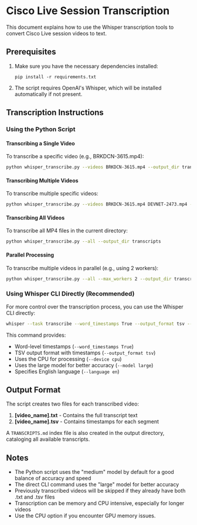 # Cisco Live Session Transcription

This document explains how to use the Whisper transcription tools to convert Cisco Live session videos to text.

## Prerequisites

1. Make sure you have the necessary dependencies installed:
   ```
   pip install -r requirements.txt
   ```

2. The script requires OpenAI's Whisper, which will be installed automatically if not present.

## Transcription Instructions

### Using the Python Script

#### Transcribing a Single Video

To transcribe a specific video (e.g., BRKDCN-3615.mp4):

```bash
python whisper_transcribe.py --videos BRKDCN-3615.mp4 --output_dir transcripts
```

#### Transcribing Multiple Videos

To transcribe multiple specific videos:

```bash
python whisper_transcribe.py --videos BRKDCN-3615.mp4 DEVNET-2473.mp4 --output_dir transcripts
```

#### Transcribing All Videos

To transcribe all MP4 files in the current directory:

```bash
python whisper_transcribe.py --all --output_dir transcripts
```

#### Parallel Processing

To transcribe multiple videos in parallel (e.g., using 2 workers):

```bash
python whisper_transcribe.py --all --max_workers 2 --output_dir transcripts
```

### Using Whisper CLI Directly (Recommended)

For more control over the transcription process, you can use the Whisper CLI directly:

```bash
whisper --task transcribe --word_timestamps True --output_format tsv --output_dir ./transcripts --device cpu --model large --language en BRKDCN-3615.mp4
```

This command provides:
- Word-level timestamps (`--word_timestamps True`)
- TSV output format with timestamps (`--output_format tsv`)
- Uses the CPU for processing (`--device cpu`)
- Uses the large model for better accuracy (`--model large`)
- Specifies English language (`--language en`)

## Output Format

The script creates two files for each transcribed video:
1. **[video_name].txt** - Contains the full transcript text
2. **[video_name].tsv** - Contains timestamps for each segment

A `TRANSCRIPTS.md` index file is also created in the output directory, cataloging all available transcripts.

## Notes

- The Python script uses the "medium" model by default for a good balance of accuracy and speed
- The direct CLI command uses the "large" model for better accuracy
- Previously transcribed videos will be skipped if they already have both .txt and .tsv files
- Transcription can be memory and CPU intensive, especially for longer videos
- Use the CPU option if you encounter GPU memory issues. 